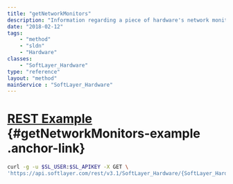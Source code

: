 ```yaml
---
title: "getNetworkMonitors"
description: "Information regarding a piece of hardware's network monitors."
date: "2018-02-12"
tags:
    - "method"
    - "sldn"
    - "Hardware"
classes:
    - "SoftLayer_Hardware"
type: "reference"
layout: "method"
mainService : "SoftLayer_Hardware"
---
```


# [REST Example](#getNetworkMonitors-example) <a href="/article/rest/"><i class="fas fa-question"></i></a> {#getNetworkMonitors-example .anchor-link} 
```bash
curl -g -u $SL_USER:$SL_APIKEY -X GET \
'https://api.softlayer.com/rest/v3.1/SoftLayer_Hardware/{SoftLayer_HardwareID}/getNetworkMonitors'
```
